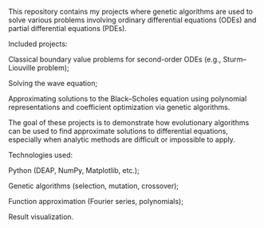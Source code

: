 This repository contains my projects where genetic algorithms are used to solve various problems involving ordinary differential equations (ODEs) and partial differential equations (PDEs).

Included projects:

Classical boundary value problems for second-order ODEs (e.g., Sturm–Liouville problem);

Solving the wave equation;

Approximating solutions to the Black–Scholes equation using polynomial representations and coefficient optimization via genetic algorithms.

The goal of these projects is to demonstrate how evolutionary algorithms can be used to find approximate solutions to differential equations, especially when analytic methods are difficult or impossible to apply.

Technologies used:

Python (DEAP, NumPy, Matplotlib, etc.);

Genetic algorithms (selection, mutation, crossover);

Function approximation (Fourier series, polynomials);

Result visualization.
